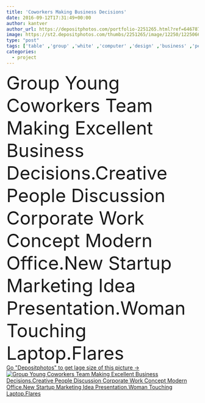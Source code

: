 ```yaml
---
title: 'Coworkers Making Business Decisions'
date: 2016-09-12T17:31:49+00:00
author: kantver
author_url: https://depositphotos.com/portfolio-2251265.html?ref=64678756
image: https://st2.depositphotos.com/thumbs/2251265/image/12250/122506612/api_thumb_450.jpg?forcejpeg=true
type: "post"
tags: ['table' ,'group' ,'white' ,'computer' ,'design' ,'business' ,'person' ,'smiling' ,'people' ,'women' ,'man' ,'technology' ,'corporate' ,'office' ,'working' ,'laptop' ,'notebook' ,'occupation' ,'professional' ,'lifestyle' ,'businessman' ,'desk' ,'together' ,'project' ,'marketing' ,'team' ,'worker' ,'teamwork' ,'workplace' ,'analysis' ,'management' ,'meeting' ,'businesswoman' ,'cooperation' ,'diverse' ,'brainstorming' ,'Coworker' ,'entrepreneur' ,'hipster' ,'multitasking' ,'start up' ,'casual work' ,'cafe place' ,'strategy thinking' ,'research plan' ,'coworkers discussion' ]
categories: 
  - project
---
```

<div aling="center">
            <font size="60"> Group Young Coworkers Team Making Excellent Business Decisions.Creative People Discussion Corporate Work Concept Modern Office.New Startup Marketing Idea Presentation.Woman Touching Laptop.Flares</font>   
</div>
<div>
    <a href='https://depositphotos.com/122506612/stock-photo-coworkers-making-business-decisions.html?ref=64678756' target=_blank > Go "Depositphotos" to get lage size of this picture ->
        <img href='https://depositphotos.com/122506612/stock-photo-coworkers-making-business-decisions.html?ref=64678756' src='https://st2.depositphotos.com/2251265/12250/i/950/depositphotos_122506612-stock-photo-coworkers-making-business-decisions.jpg?forcejpeg=true' alt='Group Young Coworkers Team Making Excellent Business Decisions.Creative People Discussion Corporate Work Concept Modern Office.New Startup Marketing Idea Presentation.Woman Touching Laptop.Flares' >
    </a>
</div>
